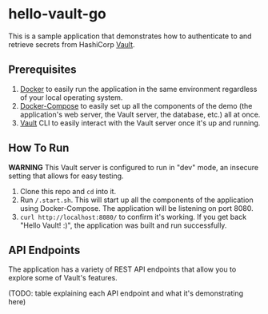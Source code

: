 # hello-vault-go

This is a sample application that demonstrates how to authenticate to and retrieve secrets from HashiCorp [Vault](https://www.vaultproject.io/).

## Prerequisites

1. [Docker](https://docs.docker.com/get-docker/) to easily run the application in the same environment regardless of your local operating system.
2. [Docker-Compose](https://docs.docker.com/compose/install/) to easily set up all the components of the demo (the application's web server, the Vault server, the database, etc.) all at once.
3. [Vault]() CLI to easily interact with the Vault server once it's up and running.

## How To Run

**WARNING** This Vault server is configured to run in "dev" mode, an insecure setting that allows for easy testing.

1. Clone this repo and `cd` into it.
2. Run `/.start.sh`. This will start up all the components of the application using Docker-Compose. The application will be listening on port 8080. 
3. `curl http://localhost:8080/` to confirm it's working. If you get back "Hello Vault! :)", the application was built and run successfully.

## API Endpoints

The application has a variety of REST API endpoints that allow you to explore some of Vault's features.

(TODO: table explaining each API endpoint and what it's demonstrating here)